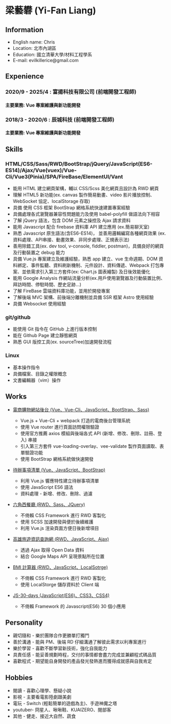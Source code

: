 # 梁藝礬 (Yi-Fan Liang) 

## Information
<ul>
<li>English name: Chris</li>
<li>Location: 北市內湖區</li>
<li>Education: 國立清華大學/材料工程學系</li>
<li>E-mail: evilkillerice@gmail.com</li>
</ul>


## Expenience

### 2020/9 - 2025/4 : 富揚科技有限公司 (前端開發工程師)
#### 主要業務: Vue 專案維護與新功能開發

### 2018/3 - 2020/6 : 辰城科技 (前端開發工程師)
#### 主要業務: Vue 專案維護與新功能開發

## Skills
### HTML/CSS/Sass/RWD/BootStrap/jQuery/JavaScript(ES6-ES14)/Ajax/Vue(vuex)/Vue-Cli/Vue3(Pinia)/SPA/FireBase/ElementUI/Vant
<ul>
<li>能用 HTML 建立網頁架構，輔以 CSS/Scss 美化網頁且設計為 RWD 網頁</li>
<li>理解 HTML5 新功能(ex. canvas 製作簡易動畫、video 影片播放控制、WebSocket 協定、localStorage 存取)</li>
<li>具備 使用 CSS 框架 BootStrap 網格系統快速建置專案經驗</li>
<li>具備處理各式瀏覽器兼容性問題能力及使用 babel-polyfill 做語法向下相容</li>
<li>了解 jQuery 語法，包含 DOM 元素之操控及 Ajax 請求資料</li>
<li>能用 Javascript 配合 firebase 資料庫 API 建立應用 (ex.簡易聊天室)</li>
<li>熟悉 Javascript 原生語法(含ES6-ES14)， 並善用邏輯編寫各種網頁效果 (ex.資料處理、API串接、動畫效果、非同步處理、正規表示法)</li>
<li>善用除錯工具(ex. dev tool, v-console, fiddler, postman)，具備良好的網頁及行動裝置之 debug 能力</li>
<li>具備 Vue.js 專案建立及維護經驗，熟悉 app 建立、vue 生命週期、DOM 資料綁定、事件監聽、資料刷新機制、元件設計、資料傳遞、Webpack 打包專案、並依需求引入第三方套件(ex: Chart.js 圖表繪製) 及日後效能優化</li>
<li>能用 Google Analysis 作網站流量分析(ex.用戶使用瀏覽器及行動裝置比例、拜訪時間、停駐時間、歷史足跡...)</li>
<li>了解 FireBase 雲端資料庫功能，並用於開發專案</li>
<li>了解後端 MVC 架構、前後端分離機制並具備 SSR 框架 Astro 使用經驗</li>
<li>具備 Websocket 使用經驗</li>
</ul>

### git/github
<ul>
<li>能使用 Git 指令在 GitHub 上進行版本控制</li>
<li>能在 Github Page 建立靜態網頁</li>
<li>熟悉 GUI 版控工具(ex. sourceTree)加速開發流程</li>
</ul>

### Linux
* 基本操作指令
* 具備檔案、目錄之權限概念
* 文書編輯器（vim）操作

## Works

* [電商購物網站後台 (Vue、Vue-Cli、JavaScript、BootStrap、Sass)](https://ddchris.github.io/Vue_shopCart/dist/index#/login)

  * Vue.js + Vue-Cli + webpack 打造的電商後台管理系統
  * 使用 Vue router 進行頁面訪問權限驗證
  * 使用官方推薦 axios 模組與後端各式 API (新增、修改、刪除、註冊、登入) 串接
  * 引入第三方套件 vue-loading-overlay、vee-validate 製作頁面讀取、表單驗證功能
  * 使用 BootStrap 網格系統做快速開發
  
* [待辦事項清單 (Vue、JavaScript、BootStrap)](https://ddchris.github.io/Vue-To-do-list/)

  * 利用 Vue.js 響應特性建立待辦事項清單 
  * 使用 JavaScript ES6 語法
  * 資料處理 - 新增、修改、刪除、過濾
  
* [六角西餐廳 (RWD、Sass、JQuery)](https://ddchris.github.io/HexRestaurant/)

  * 不倚賴 CSS Framework 進行 RWD 客製化 
  * 使用 SCSS 加速開發與便於後續維護 
  * 利用 Vue.js 渲染頁面方便日後新增項目
  
* [高雄旅遊資訊查詢網 (RWD、JavaScript、Ajax)](https://ddchris.github.io/Kaohsiung_tourist_attractions/)

  * 透過 Ajax 取得 Open Data 資料
  * 結合 Google Maps API 呈現景點所在位置
  
* [BMI 計算器 (RWD、JavaScript、LocalSotrge)](https://ddchris.github.io/BMI_calculator/)

  * 不倚賴 CSS Framework 進行 RWD 客製化 
  * 使用 LocalStorge 儲存資料於 Client 端
  
* [JS-30-days (JavaScript(ES6)、CSS3、CSS4)](https://github.com/ddchris/Javascript_30_Day_practice)

  * 不倚賴 Framework 的 Javascript(ES6) 30 個小應用
  
## Personality

  * 親切隨和 - 樂於團隊合作更勝單打獨鬥
  * 善於溝通 - 能與 PM、後端 RD 仔細溝通了解彼此需求以利專案進行
  * 樂於學習 - 喜歡不斷學習新技術，強化自我能力
  * 具責任感 - 能妥善規劃時程，交付的事情都會盡力完成並兼顧程式碼品質
  * 喜歡程式 - 期望能自身開發的產品發光發熱進而獲得成就感與自我肯定

## Hobbies

  * 閱讀 - 喜歡心理學、懸疑小說
  * 影視 - 主要看電影陸劇跟美劇
  * 電玩 - Switch (輕鬆簡單的遊戲為主)、手遊神魔之塔
  * youtuber- 冏星人、啾啾鞋、KUAIZERO、閱部客
  * 其他 - 健走、接近大自然、蔬食


